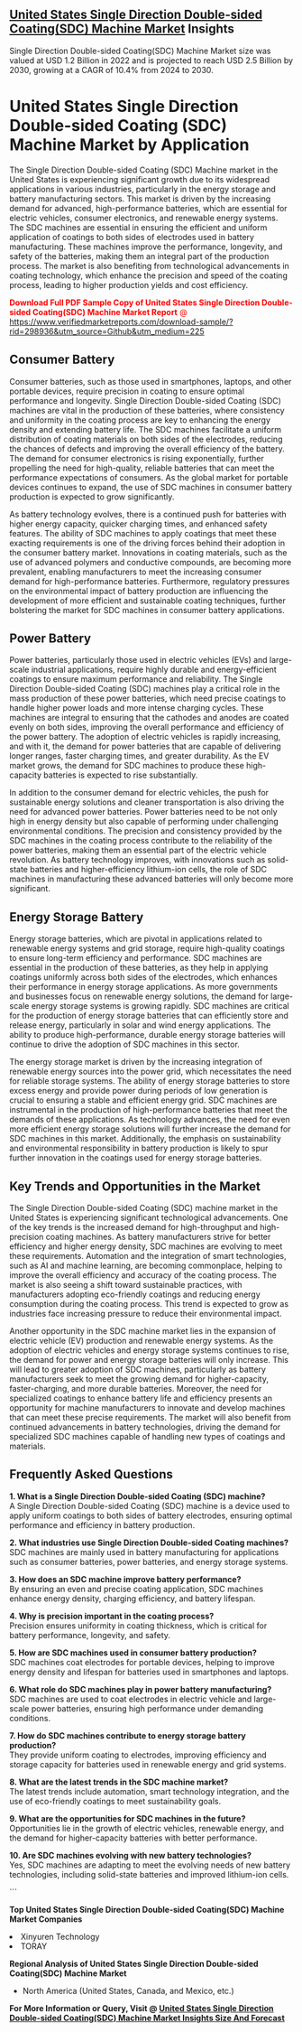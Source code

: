 <h2><a href="https://www.verifiedmarketreports.com/download-sample/?rid=298936&amp;utm_source=Github&amp;utm_medium=225" target="_blank">United States Single Direction Double-sided Coating(SDC) Machine Market</a> Insights</h2><p>Single Direction Double-sided Coating(SDC) Machine Market size was valued at USD 1.2 Billion in 2022 and is projected to reach USD 2.5 Billion by 2030, growing at a CAGR of 10.4% from 2024 to 2030.</p><p> <h1>United States Single Direction Double-sided Coating (SDC) Machine Market by Application</h1> <p>The Single Direction Double-sided Coating (SDC) Machine market in the United States is experiencing significant growth due to its widespread applications in various industries, particularly in the energy storage and battery manufacturing sectors. This market is driven by the increasing demand for advanced, high-performance batteries, which are essential for electric vehicles, consumer electronics, and renewable energy systems. The SDC machines are essential in ensuring the efficient and uniform application of coatings to both sides of electrodes used in battery manufacturing. These machines improve the performance, longevity, and safety of the batteries, making them an integral part of the production process. The market is also benefiting from technological advancements in coating technology, which enhance the precision and speed of the coating process, leading to higher production yields and cost efficiency. <p><span class=""><span style="color: #ff0000;"><strong>Download Full PDF Sample Copy of United States Single Direction Double-sided Coating(SDC) Machine Market Report</strong> @ </span><a href="https://www.verifiedmarketreports.com/download-sample/?rid=298936&amp;utm_source=Github&amp;utm_medium=225" target="_blank">https://www.verifiedmarketreports.com/download-sample/?rid=298936&amp;utm_source=Github&amp;utm_medium=225</a></span></p></p> <h2>Consumer Battery</h2> <p>Consumer batteries, such as those used in smartphones, laptops, and other portable devices, require precision in coating to ensure optimal performance and longevity. Single Direction Double-sided Coating (SDC) machines are vital in the production of these batteries, where consistency and uniformity in the coating process are key to enhancing the energy density and extending battery life. The SDC machines facilitate a uniform distribution of coating materials on both sides of the electrodes, reducing the chances of defects and improving the overall efficiency of the battery. The demand for consumer electronics is rising exponentially, further propelling the need for high-quality, reliable batteries that can meet the performance expectations of consumers. As the global market for portable devices continues to expand, the use of SDC machines in consumer battery production is expected to grow significantly. <p>As battery technology evolves, there is a continued push for batteries with higher energy capacity, quicker charging times, and enhanced safety features. The ability of SDC machines to apply coatings that meet these exacting requirements is one of the driving forces behind their adoption in the consumer battery market. Innovations in coating materials, such as the use of advanced polymers and conductive compounds, are becoming more prevalent, enabling manufacturers to meet the increasing consumer demand for high-performance batteries. Furthermore, regulatory pressures on the environmental impact of battery production are influencing the development of more efficient and sustainable coating techniques, further bolstering the market for SDC machines in consumer battery applications.</p> <h2>Power Battery</h2> <p>Power batteries, particularly those used in electric vehicles (EVs) and large-scale industrial applications, require highly durable and energy-efficient coatings to ensure maximum performance and reliability. The Single Direction Double-sided Coating (SDC) machines play a critical role in the mass production of these power batteries, which need precise coatings to handle higher power loads and more intense charging cycles. These machines are integral to ensuring that the cathodes and anodes are coated evenly on both sides, improving the overall performance and efficiency of the power battery. The adoption of electric vehicles is rapidly increasing, and with it, the demand for power batteries that are capable of delivering longer ranges, faster charging times, and greater durability. As the EV market grows, the demand for SDC machines to produce these high-capacity batteries is expected to rise substantially. <p>In addition to the consumer demand for electric vehicles, the push for sustainable energy solutions and cleaner transportation is also driving the need for advanced power batteries. Power batteries need to be not only high in energy density but also capable of performing under challenging environmental conditions. The precision and consistency provided by the SDC machines in the coating process contribute to the reliability of the power batteries, making them an essential part of the electric vehicle revolution. As battery technology improves, with innovations such as solid-state batteries and higher-efficiency lithium-ion cells, the role of SDC machines in manufacturing these advanced batteries will only become more significant.</p> <h2>Energy Storage Battery</h2> <p>Energy storage batteries, which are pivotal in applications related to renewable energy systems and grid storage, require high-quality coatings to ensure long-term efficiency and performance. SDC machines are essential in the production of these batteries, as they help in applying coatings uniformly across both sides of the electrodes, which enhances their performance in energy storage applications. As more governments and businesses focus on renewable energy solutions, the demand for large-scale energy storage systems is growing rapidly. SDC machines are critical for the production of energy storage batteries that can efficiently store and release energy, particularly in solar and wind energy applications. The ability to produce high-performance, durable energy storage batteries will continue to drive the adoption of SDC machines in this sector. <p>The energy storage market is driven by the increasing integration of renewable energy sources into the power grid, which necessitates the need for reliable storage systems. The ability of energy storage batteries to store excess energy and provide power during periods of low generation is crucial to ensuring a stable and efficient energy grid. SDC machines are instrumental in the production of high-performance batteries that meet the demands of these applications. As technology advances, the need for even more efficient energy storage solutions will further increase the demand for SDC machines in this market. Additionally, the emphasis on sustainability and environmental responsibility in battery production is likely to spur further innovation in the coatings used for energy storage batteries.</p> <h2>Key Trends and Opportunities in the Market</h2> <p>The Single Direction Double-sided Coating (SDC) machine market in the United States is experiencing significant technological advancements. One of the key trends is the increased demand for high-throughput and high-precision coating machines. As battery manufacturers strive for better efficiency and higher energy density, SDC machines are evolving to meet these requirements. Automation and the integration of smart technologies, such as AI and machine learning, are becoming commonplace, helping to improve the overall efficiency and accuracy of the coating process. The market is also seeing a shift toward sustainable practices, with manufacturers adopting eco-friendly coatings and reducing energy consumption during the coating process. This trend is expected to grow as industries face increasing pressure to reduce their environmental impact. <p>Another opportunity in the SDC machine market lies in the expansion of electric vehicle (EV) production and renewable energy systems. As the adoption of electric vehicles and energy storage systems continues to rise, the demand for power and energy storage batteries will only increase. This will lead to greater adoption of SDC machines, particularly as battery manufacturers seek to meet the growing demand for higher-capacity, faster-charging, and more durable batteries. Moreover, the need for specialized coatings to enhance battery life and efficiency presents an opportunity for machine manufacturers to innovate and develop machines that can meet these precise requirements. The market will also benefit from continued advancements in battery technologies, driving the demand for specialized SDC machines capable of handling new types of coatings and materials.</p> <h2>Frequently Asked Questions</h2> <p><strong>1. What is a Single Direction Double-sided Coating (SDC) machine?</strong><br> A Single Direction Double-sided Coating (SDC) machine is a device used to apply uniform coatings to both sides of battery electrodes, ensuring optimal performance and efficiency in battery production.</p> <p><strong>2. What industries use Single Direction Double-sided Coating machines?</strong><br> SDC machines are mainly used in battery manufacturing for applications such as consumer batteries, power batteries, and energy storage systems.</p> <p><strong>3. How does an SDC machine improve battery performance?</strong><br> By ensuring an even and precise coating application, SDC machines enhance energy density, charging efficiency, and battery lifespan.</p> <p><strong>4. Why is precision important in the coating process?</strong><br> Precision ensures uniformity in coating thickness, which is critical for battery performance, longevity, and safety.</p> <p><strong>5. How are SDC machines used in consumer battery production?</strong><br> SDC machines coat electrodes for portable devices, helping to improve energy density and lifespan for batteries used in smartphones and laptops.</p> <p><strong>6. What role do SDC machines play in power battery manufacturing?</strong><br> SDC machines are used to coat electrodes in electric vehicle and large-scale power batteries, ensuring high performance under demanding conditions.</p> <p><strong>7. How do SDC machines contribute to energy storage battery production?</strong><br> They provide uniform coating to electrodes, improving efficiency and storage capacity for batteries used in renewable energy and grid systems.</p> <p><strong>8. What are the latest trends in the SDC machine market?</strong><br> The latest trends include automation, smart technology integration, and the use of eco-friendly coatings to meet sustainability goals.</p> <p><strong>9. What are the opportunities for SDC machines in the future?</strong><br> Opportunities lie in the growth of electric vehicles, renewable energy, and the demand for higher-capacity batteries with better performance.</p> <p><strong>10. Are SDC machines evolving with new battery technologies?</strong><br> Yes, SDC machines are adapting to meet the evolving needs of new battery technologies, including solid-state batteries and improved lithium-ion cells.</p> ```</p><p><strong>Top United States Single Direction Double-sided Coating(SDC) Machine Market Companies</strong></p><div data-test-id=""><p><li>Xinyuren Technology</li><li> TORAY</li></p><div><strong>Regional Analysis of&nbsp;United States Single Direction Double-sided Coating(SDC) Machine Market</strong></div><ul><li dir="ltr"><p dir="ltr">North America&nbsp;(United States, Canada, and Mexico, etc.)</p></li></ul><p><strong>For More Information or Query, Visit @&nbsp;</strong><strong><a href="https://www.verifiedmarketreports.com/product/single-direction-double-sided-coating-sdc-machine-market/?utm_source=Github&amp;utm_medium=225" target="_blank">United States Single Direction Double-sided Coating(SDC) Machine Market Insights Size And Forecast</a></strong></p></div>
